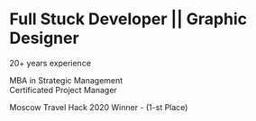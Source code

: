 # Full Stuck Developer || Graphic Designer  
  
20+ years experience  
  
MBA in Strategic Management  
Certificated Project Manager  
  
Moscow Travel Hack 2020 Winner - (1-st Place) 
